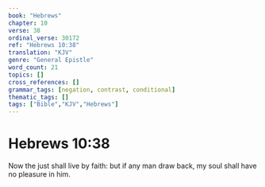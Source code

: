 ```yaml
---
book: "Hebrews"
chapter: 10
verse: 38
ordinal_verse: 30172
ref: "Hebrews 10:38"
translation: "KJV"
genre: "General Epistle"
word_count: 21
topics: []
cross_references: []
grammar_tags: [negation, contrast, conditional]
thematic_tags: []
tags: ["Bible","KJV","Hebrews"]
---
```


# Hebrews 10:38

Now the just shall live by faith: but if any man draw back, my soul shall have no pleasure in him.
